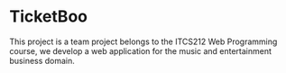 # TicketBoo
This project is a team project belongs to the ITCS212 Web Programming course, we develop a web application for the music and entertainment business domain.
